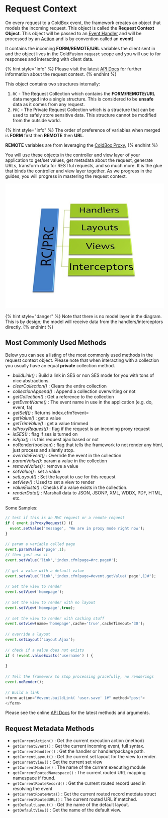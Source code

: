 # Request Context

On every request to a ColdBox event, the framework creates an object that models the incoming request. This object is called the **Request Context Object**. This object will be passed to an [Event Handler](event-handlers/) and will be processed by an [Action](event-handlers/) and is by convention called an **event**)

It contains the incoming **FORM/REMOTE/URL** variables the client sent in and the object lives in the ColdFusion `request` scope and you will use to for responses and interacting with client data.

{% hint style="info" %}
Please visit the latest [API Docs](http://apidocs.ortussolutions.com/coldbox/current) for further information about the request context.
{% endhint %}

This object contains two structures internally:

1. `RC` - The Request Collection which contains the **FORM/REMOTE/URL** data merged into a single structure. This is considered to be **unsafe** data as it comes from any request.
2. `PRC` - The Private Request Collection which is a structure that can be used to safely store sensitive data. This structure cannot be modified from the outside world.

{% hint style="info" %}
The order of preference of variables when merged is **FORM** first then **REMOTE** then **URL**.

**REMOTE** variables are from leveraging the [ColdBox Proxy.](../digging-deeper/coldbox-proxy/)
{% endhint %}

You will use these objects in the controller and view layer of your application to get/set values, get metadata about the request, generate URLs, transform data for RESTful requests, and so much more. It is the glue that binds the controller and view layer together. As we progress in the guides, you will progress in mastering the request context.

![RC/PRC Data Super Highway](<../.gitbook/assets/requestcollectiondatabus (1) (1) (1).jpg>)

{% hint style="danger" %}
Note that there is no model layer in the diagram. This is by design; the model will receive data from the handlers/interceptors directly.
{% endhint %}

## Most Commonly Used Methods

Below you can see a listing of the most commonly used methods in the request context object. Please note that when interacting with a collection you usually have an equal **private** collection method.

* _buildLink()_ : Build a link in SES or non SES mode for you with tons of nice abstractions.
* _clearCollection()_ : Clears the entire collection
* _collectionAppend()_ : Append a collection overwriting or not
* _getCollection()_ : Get a reference to the collection
* _getEventName()_ : The event name in use in the application (e.g. do, event, fa)
* _getSelf()_ : Returns index.cfm?event=
* _getValue()_ : get a value
* _getTrimValue()_ : get a value trimmed
* _isProxyRequest()_ : flag if the request is an incoming proxy request
* _isSES()_ : flag if ses is turned on
* _isAjax()_ : Is this request ajax based or not
* noRender(boolean) : flag that tells the framework to not render any html, just process and silently stop.
* _overrideEvent()_ : Override the event in the collection
* _paramValue()_: param a value in the collection
* _removeValue()_ : remove a value
* _setValue()_ : set a value
* _setLayout()_ : Set the layout to use for this request
* _setView()_ : Used to set a view to render
* _valueExists()_ : Checks if a value exists in the collection.
* _renderData()_ : Marshall data to JSON, JSONP, XML, WDDX, PDF, HTML, etc.

Some Samples:

```javascript
// test if this is an MVC request or a remote request
if ( event.isProxyRequest() ){
  event.setValue('message', 'We are in proxy mode right now');
}

// param a variable called page
event.paramValue('page',1);
// then just use it
event.setValue('link','index.cfm?page=#rc.page#');

// get a value with a default value
event.setvalue('link','index.cfm?page=#event.getValue('page',1)#');

// Set the view to render
event.setView('homepage');

// Set the view to render with no layout
event.setView('homepage',true);

// set the view to render with caching stuff
event.setview(name='homepage',cache='true',cacheTimeout='30');

// override a layout
event.setLayout('Layout.Ajax');

// check if a value does not exists
if ( !event.valueExists('username') ) {

}

// Tell the framework to stop processing gracefully, no renderings
event.noRender();

// Build a link
<form action="#event.buildLink( 'user.save' )#" method="post">
</form>
```

Please see the online [API Docs](http://apidocs.ortussolutions.com/coldbox/current) for the latest methods and arguments.

## Request Metadata Methods

* `getCurrentAction()` : Get the current execution action (method)
* `getCurrentEvent()` : Get the current incoming event, full syntax.
* `getCurrentHandler()` : Get the handler or handler/package path.
* `getCurrentLayout()` : Get the current set layout for the view to render.
* `getCurrentView()` : Get the current set view
* `getCurrentModule()` : The name of the current executing module
* `getCurrentRoutedNamespace()` : The current routed URL mapping namespace if found.
* `getCurrentRouteRecord()` : Get the current routed record used in resolving the event
* `getCurrentRouteMeta()` : Get the current routed record metdata struct
* `getCurrentRoutedURL()` : The current routed URL if matched.
* `getDefaultLayout()` : Get the name of the default layout.
* `getDefaultView()` : Get the name of the default view.
